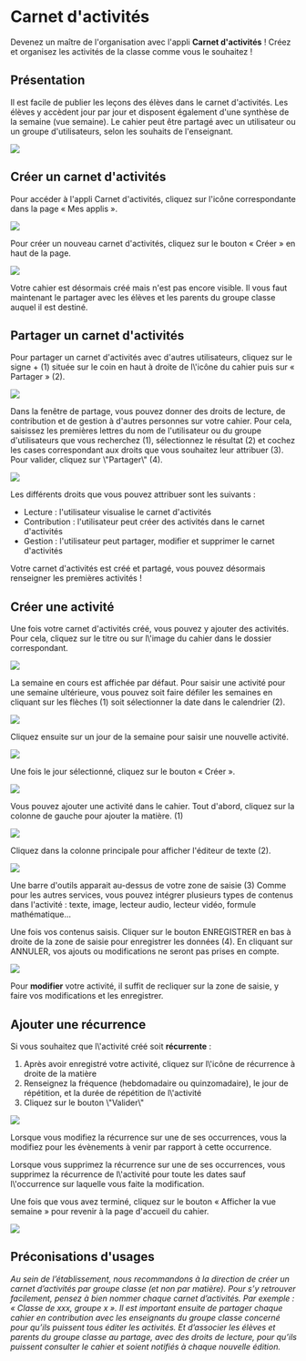 # Carnet d'activités

Devenez un maître de l'organisation avec l'appli **Carnet d'activités** ! Créez et organisez les activités de la classe comme vous le souhaitez !

## Présentation

Il est facile de publier les leçons des élèves dans le carnet d'activités. Les élèves y accèdent jour par jour et disposent également d'une synthèse de la semaine (vue semaine). Le cahier peut être partagé avec un utilisateur ou un groupe d'utilisateurs, selon les souhaits de l'enseignant.

![](.gitbook/assets/homework-image1.png)

## Créer un carnet d'activités

Pour accéder à l'appli Carnet d'activités, cliquez sur l'icône correspondante dans la page « Mes applis ».

![](.gitbook/assets/homework-image2.png)

Pour créer un nouveau carnet d'activités, cliquez sur le bouton « Créer » en haut de la page.

![](.gitbook/assets/homework-image3.png)

Votre cahier est désormais créé mais n'est pas encore visible. Il vous faut maintenant le partager avec les élèves et les parents du groupe classe auquel il est destiné.

## Partager un carnet d'activités

Pour partager un carnet d'activités avec d'autres utilisateurs, cliquez sur le signe + (1) située sur le coin en haut à droite de l\\'icône du cahier puis sur « Partager » (2).

![](.gitbook/assets/homework-image4.png)

Dans la fenêtre de partage, vous pouvez donner des droits de lecture, de contribution et de gestion à d'autres personnes sur votre cahier. Pour cela, saisissez les premières lettres du nom de l'utilisateur ou du groupe d'utilisateurs que vous recherchez (1), sélectionnez le résultat (2) et cochez les cases correspondant aux droits que vous souhaitez leur attribuer (3). Pour valider, cliquez sur \\"Partager\\" (4).

![](.gitbook/assets/homework-image5.png)

Les différents droits que vous pouvez attribuer sont les suivants :

* Lecture : l'utilisateur visualise le carnet d'activités
* Contribution : l'utilisateur peut créer des activités dans le carnet d'activités
* Gestion : l'utilisateur peut partager, modifier et supprimer le carnet d'activités

Votre carnet d'activités est créé et partagé, vous pouvez désormais renseigner les premières activités !

## Créer une activité

Une fois votre carnet d'activités créé, vous pouvez y ajouter des activités. Pour cela, cliquez sur le titre ou sur l\\'image du cahier dans le dossier correspondant.

![](.gitbook/assets/homework-image6.png)

La semaine en cours est affichée par défaut. Pour saisir une activité pour une semaine ultérieure, vous pouvez soit faire défiler les semaines en cliquant sur les flèches (1) soit sélectionner la date dans le calendrier (2).

![](.gitbook/assets/homework-image7.png)

Cliquez ensuite sur un jour de la semaine pour saisir une nouvelle activité.

![](.gitbook/assets/homework-image8.png)

Une fois le jour sélectionné, cliquez sur le bouton « Créer ».

![](.gitbook/assets/homework-image9.png)

Vous pouvez ajouter une activité dans le cahier. Tout d'abord, cliquez sur la colonne de gauche pour ajouter la matière. (1)

![](.gitbook/assets/homework-image10.png)

Cliquez dans la colonne principale pour afficher l'éditeur de texte (2).

![](.gitbook/assets/homework-image11.png)

Une barre d'outils apparait au-dessus de votre zone de saisie (3) Comme pour les autres services, vous pouvez intégrer plusieurs types de contenus dans l'activité : texte, image, lecteur audio, lecteur vidéo, formule mathématique...

Une fois vos contenus saisis. Cliquer sur le bouton ENREGISTRER en bas à droite de la zone de saisie pour enregistrer les données (4). En cliquant sur ANNULER, vos ajouts ou modifications ne seront pas prises en compte.

![](.gitbook/assets/homework-image12.png)

Pour **modifier** votre activité, il suffit de recliquer sur la zone de saisie, y faire vos modifications et les enregistrer.

## Ajouter une récurrence

Si vous souhaitez que l\\'activité créé soit **récurrente** :

1. Après avoir enregistré votre activité, cliquez sur l\\'icône de récurrence à droite de la matière
2. Renseignez la fréquence (hebdomadaire ou quinzomadaire), le jour de répétition, et la durée de répétition de l\\'activité
3. Cliquez sur le bouton \\"Valider\\"

![](.gitbook/assets/homework-image13.png)

Lorsque vous modifiez la récurrence sur une de ses occurrences, vous la modifiez pour les évènements à venir par rapport à cette occurrence.

Lorsque vous supprimez la récurrence sur une de ses occurrences, vous supprimez la récurrence de l\\'activité pour toute les dates sauf l\\'occurrence sur laquelle vous faite la modification.

Une fois que vous avez terminé, cliquez sur le bouton « Afficher la vue semaine » pour revenir à la page d'accueil du cahier.

![](.gitbook/assets/homework-image14.png)

## Préconisations d'usages

_Au sein de l’établissement, nous recommandons à la direction de créer un carnet d’activités par groupe classe (et non par matière). Pour s’y retrouver facilement, pensez à bien nommer chaque carnet d’activités. Par exemple : « Classe de xxx, groupe x ». Il est important ensuite de partager chaque cahier en contribution avec les enseignants du groupe classe concerné pour qu’ils puissent tous éditer les activités. Et d’associer les élèves et parents du groupe classe au partage, avec des droits de lecture, pour qu’ils puissent consulter le cahier et soient notifiés à chaque nouvelle édition._
